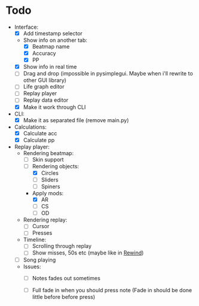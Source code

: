 # Todo

- Interface:
  - [X] Add timestamp selector
  - Show info on another tab:
    - [X] Beatmap name
    - [X] Accuracy
    - [X] PP

  - [X] Show info in real time
  - [ ] Drag and drop (impossible in pysimplegui. Maybe when i'll rewrite to other GUI library)
  - [ ] Life graph editor
  - [ ] Replay player
  - [ ] Replay data editor
  - [X] Make it work through CLI

- CLI:
  - [X] Make it as separated file (remove main.py)

- Calculations:
  - [X] Calculate acc
  - [X] Calculate pp

- Replay player:
  - Rendering beatmap:
    - [ ] Skin support
    - [ ] Rendering objects:
      - [X] Circles
      - [ ] Sliders
      - [ ] Spiners
    - Apply mods:
      - [X] AR
      - [ ] CS
      - [ ] OD
  
  - Rendering replay:
    - [ ] Cursor
    - [ ] Presses
  
  - Timeline:
    - [ ] Scrolling through replay
    - [ ] Show misses, 50s etc (maybe like in [Rewind](https://github.com/abstrakt8/rewind))
  
  - [ ] Song playing

  - Issues:
    - [ ] Notes fades out sometimes
    - [ ] Full fade in when you should press note (Fade in should be done little before before press)
  